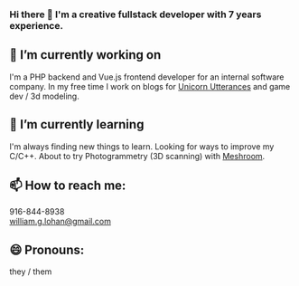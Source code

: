 ### Hi there 👋 I'm a creative fullstack developer with 7 years experience.  

## 🔭 I’m currently working on  

I'm a PHP backend and Vue.js frontend developer for an internal software company. In my free time I work on blogs for [Unicorn Utterances](https://unicorn-utterances.com/unicorns/splatkillwill) and game dev / 3d modeling.

## 🌱 I’m currently learning  

I'm always finding new things to learn. Looking for ways to improve my C/C++. About to try Photogrammetry (3D scanning) with [Meshroom](https://alicevision.org/#meshroom).

## 📫 How to reach me:  

916-844-8938  
william.g.lohan@gmail.com  

## 😄 Pronouns:  

they / them  
